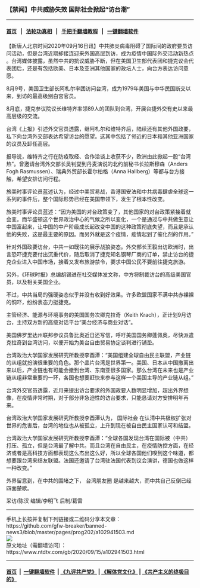 ### 【禁闻】中共威胁失效 国际社会掀起“访台潮”
------------------------

#### [首页](https://github.com/gfw-breaker/banned-news3/blob/master/README.md) &nbsp;&nbsp;|&nbsp;&nbsp; [法轮功真相](https://github.com/begood0513/basic/blob/master/README.md)  &nbsp;&nbsp;|&nbsp;&nbsp; [手把手翻墙教程](https://github.com/gfw-breaker/guides/wiki)  &nbsp;&nbsp;|&nbsp;&nbsp; [一键翻墙软件](https://github.com/gfw-breaker/nogfw/blob/master/README.md)  



<div><div class="post_content" itemprop="articleBody">
 <p>
  【新唐人北京时间2020年09月16日讯】中共肺炎病毒阻碍了国际间的政府要员访问活动，但是台湾近期却接连迎来外国高层到访，成为疫情中国际外交活动新热点 。台湾媒体披露，虽然中共的抗议威胁不断，但在美国卫生部代表团和捷克议会代表团后，还是有包括欧美、日本及亚洲其他国家的政坛人士，向台方表达访问意愿。
 </p>
 <p>
  8月9号，美国卫生部长阿札尔率团访问台湾，成为1979年美国与中华民国断交以来，到访的最高级别白宫官员。
 </p>
 <p>
  8月底，捷克参议院议长维特齐率领89人的团队到台湾，开展台捷外交有史以来最高层级的交流。
 </p>
 <p>
  台湾《上报》引述外交官员透露，继阿札尔和维特齐后，陆续还有其他外国政要，私下向台湾外交部表达希望访台的愿望。这其中包括了邻近的日本和其他亚洲国家的议员及卸任高层。
 </p>
 <p>
  报导说，维特齐之行在防疫取经、合作洽谈上收获不少，欧洲由此掀起一股“台湾热”。曾邀请台湾外交部长吴钊燮到丹麦演说的北约前秘书长拉斯穆森（Anders Fogh Rasmussen）、瑞典外贸部长霍尔柏格（Anna Hallberg）等都与台方接触，希望安排访问行程。
 </p>
 <p>
  旅美时事评论员蓝述认为，经过中美贸易战，香港国安法和中共病毒肆虐全球这一系列的事件后，整个国际形势已经在美国带领下，发生了根本性改变。
 </p>
 <p>
  旅美时事评论员蓝述：“因为美国的对台政策变了，其他国家的对台政策紧接着就会变。而华盛顿这个世界政治中心的气候之所以变化，一个是通过与中共做生意让中国富起来，让中国的中产阶级成长起改变中国的这种政策彻底失望，而且是承认他的失败，这是最主要的原因。而另外就是这个疫情，疫情起到了催化剂的作用。”
 </p>
 <p>
  针对外国政要访台，中共一如既往的展示战狼姿态。外交部长王毅出访欧洲时，出言恐吓捷克要付出沉重代价，随后取消了捷克知名钢琴厂商的订单，禁止访台的捷克企业进入中国市场，接着又发布旅游禁令，要求中国公民不要前往捷克旅游。
 </p>
 <p>
  另外，《环球时报》总编胡锡进在社交媒体发文称，中方将制裁访台的高级美国官员，以及相关美国企业。
 </p>
 <p>
  不过，中共当局的强硬姿态似乎并没有收到好效果。许多欧盟国家不满中共赤裸裸的恫吓，纷纷表态力挺捷克。
 </p>
 <p>
  主管经济、能源与环境事务的美国国务次卿克拉奇（Keith Krach），正计划9月访台，主持双方新的高级对话平台“美台经济与商业对话”。
 </p>
 <p>
  美国佛罗里达州联邦参议员鲁比奥近日还写信，呼吁美国国务卿蓬佩奥，尽快派遣克拉奇到台湾访问，以便开始为美台自由贸易协定谈判进行铺垫。
 </p>
 <p>
  台湾政治大学国家发展研究所教授李酉潭：“美国组建全球自由民主联盟，产业链的从组就扮演很重要的角色。那个晶片台湾是世界第一。美国、日本从中国撤离出来以后，产业链也有可能会撤到台湾、东南亚很多国家。那么台湾在未来也是产业链从组非常重要的一环，各国也想要赶快来参与这样一个美国主导的产业链从组。”
 </p>
 <p>
  台湾外交官员透露，近月来提出访台要求的外国政要人数明显增加，超出外界想像，在疫情非常时期，对于部分非急迫性的访台要求，只能恳请对方安排明年再来。
 </p>
 <p>
  台湾政治大学国家发展研究所教授李酉潭认为，
  <ok href="https://www.ntdtv.com/gb/国际社会.htm">
   国际社会
  </ok>
  在认清中共极权扩张对世界的危害后，台湾的地位也从被孤立，上升到现在被自由民主国家认可和结盟。
 </p>
 <p>
  台湾政治大学国家发展研究所教授李酉潭：“全球各国发现台湾在国际被（中共）打压、孤立，但是台湾最了解中共。而且台湾在自由民主，在疫情防控方面，在经济或者是高科技方面都表现这么杰出这么好，所以全球各国他们嗅到这个味道，都想要跟台湾来结友联盟。法国还邀请了台湾驻法国代表到议会演讲，德国也做这样一种改变。”
 </p>
 <p>
  外界留意到，在中共的围堵之下，
  <ok href="https://www.ntdtv.com/gb/台湾朋友圈.htm">
   台湾朋友圈
  </ok>
  是越来越大，而中共自己反倒已经四面楚歌。
 </p>
 <p>
  采访/陈汉 编辑/李明飞 后制/葛雷
 </p>
 <div class="single_ad">
 </div>
</div>
</div>
<hr/>
手机上长按并复制下列链接或二维码分享本文章：<br/>
https://github.com/gfw-breaker/banned-news3/blob/master/pages/prog202/a102941503.md <br/>
<a href='https://github.com/gfw-breaker/banned-news3/blob/master/pages/prog202/a102941503.md'><img src='https://github.com/gfw-breaker/banned-news3/blob/master/pages/prog202/a102941503.md.png'/></a> <br/>
原文地址（需翻墙访问）：https://www.ntdtv.com/gb/2020/09/15/a102941503.html


------------------------
#### [首页](https://github.com/gfw-breaker/banned-news3/blob/master/README.md) &nbsp;|&nbsp; [一键翻墙软件](https://github.com/gfw-breaker/nogfw/blob/master/README.md) &nbsp;| [《九评共产党》](https://github.com/gfw-breaker/9ping.md/blob/master/README.md#九评之一评共产党是什么) | [《解体党文化》](https://github.com/gfw-breaker/jtdwh.md/blob/master/README.md) | [《共产主义的终极目的》](https://github.com/gfw-breaker/gczydzjmd.md/blob/master/README.md)


<img src='http://gfw-breaker.win/banned-news3/pages/prog202/a102941503.md' width='0px' height='0px'/>